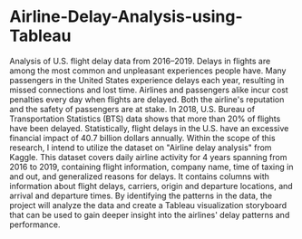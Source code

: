 # Airline-Delay-Analysis-using-Tableau
Analysis of U.S. flight delay data from 2016–2019.
Delays in flights are among the most common and unpleasant experiences people have. Many passengers in the United States experience delays each year, resulting in missed connections and lost time. Airlines and passengers alike incur cost penalties every day when flights are delayed. Both the airline's reputation and the safety of passengers are at stake. In 2018, U.S. Bureau of Transportation Statistics (BTS) data shows that more than 20% of flights have been delayed. Statistically, flight delays in the U.S. have an excessive financial impact of 40.7 billion dollars annually. Within the scope of this research, I intend to utilize the dataset on "Airline delay analysis" from Kaggle. This dataset covers daily airline activity for 4 years spanning from 2016 to 2019, containing flight information, company name, time of taxing in and out, and generalized reasons for delays. It contains columns with information about flight delays, carriers, origin and departure locations, and arrival and departure times. By identifying the patterns in the data, the project will analyze the data and create a Tableau visualization storyboard that can be used to gain deeper insight into the airlines' delay patterns and performance.
